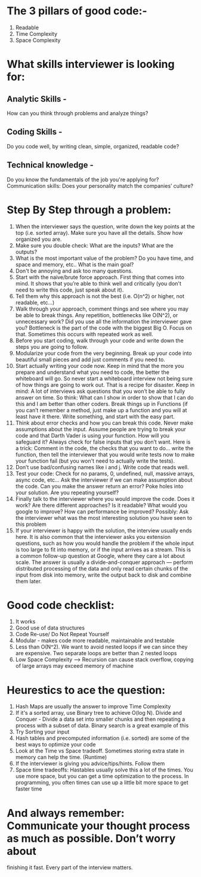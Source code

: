 # The 3 pillars of good code:-

1. Readable
2. Time Complexity
3. Space Complexity

# What skills interviewer is looking for:

## Analytic Skills -

How can you think through problems and analyze things?

## Coding Skills -

Do you code well, by writing clean, simple, organized, readable code?

## Technical knowledge -

Do you know the fundamentals of the job you're applying for?
Communication skills: Does your personality match the companies’ culture?

# Step By Step through a problem:

1. When the interviewer says the question, write down the key points at the top (i.e. sorted
   array). Make sure you have all the details. Show how organized you are.
2. Make sure you double check: What are the inputs? What are the outputs?
3. What is the most important value of the problem? Do you have time, and space and memory,
   etc.. What is the main goal?
4. Don't be annoying and ask too many questions.
5. Start with the naive/brute force approach. First thing that comes into mind. It shows that
   you’re able to think well and critically (you don't need to write this code, just speak about it).
6. Tell them why this approach is not the best (i.e. O(n^2) or higher, not readable, etc...)
7. Walk through your approach, comment things and see where you may be able to break things.
   Any repetition, bottlenecks like O(N^2), or unnecessary work? Did you use all the information
   the interviewer gave you? Bottleneck is the part of the code with the biggest Big O. Focus on
   that. Sometimes this occurs with repeated work as well.
8. Before you start coding, walk through your code and write down the steps you are going to
   follow.
9. Modularize your code from the very beginning. Break up your code into beautiful small pieces
   and add just comments if you need to.
10. Start actually writing your code now. Keep in mind that the more you prepare and understand
    what you need to code, the better the whiteboard will go. So never start a whiteboard
    interview not being sure of how things are going to work out. That is a recipe for disaster.
    Keep in mind: A lot of interviews ask questions that you won’t be able to fully answer on time.
    So think: What can I show in order to show that I can do this and I am better than other
    coders. Break things up in Functions (if you can’t remember a method, just make up a function
    and you will at least have it there. Write something, and start with the easy part.
11. Think about error checks and how you can break this code. Never make assumptions about the
    input. Assume people are trying to break your code and that Darth Vader is using your
    function. How will you safeguard it? Always check for false inputs that you don’t want. Here is
    a trick: Comment in the code, the checks that you want to do… write the function, then tell the
    interviewer that you would write tests now to make your function fail (but you won't need to
    actually write the tests).
12. Don’t use bad/confusing names like i and j. Write code that reads well.
13. Test your code: Check for no params, 0, undefined, null, massive arrays, async code, etc… Ask
    the interviewer if we can make assumption about the code. Can you make the answer return
    an error? Poke holes into your solution. Are you repeating yourself?
14. Finally talk to the interviewer where you would improve the code. Does it work? Are there
    different approaches? Is it readable? What would you google to improve? How can
    performance be improved? Possibly: Ask the interviewer what was the most interesting
    solution you have seen to this problem
15. If your interviewer is happy with the solution, the interview usually ends here. It is also
    common that the interviewer asks you extension questions, such as how you would handle the
    problem if the whole input is too large to fit into memory, or if the input arrives as a stream.
    This is a common follow-up question at Google, where they care a lot about scale. The answer
    is usually a divide-and-conquer approach — perform distributed processing of the data and only
    read certain chunks of the input from disk into memory, write the output back to disk and
    combine them later.

# Good code checklist:

1.  It works
2.  Good use of data structures
3.  Code Re-use/ Do Not Repeat Yourself
4.  Modular - makes code more readable, maintainable and testable
5.  Less than O(N^2). We want to avoid nested loops if we can since they are expensive. Two
    separate loops are better than 2 nested loops
6.  Low Space Complexity --> Recursion can cause stack overflow, copying of large arrays may
    exceed memory of machine

# Heurestics to ace the question:

1. Hash Maps are usually the answer to improve Time Complexity
2. If it's a sorted array, use Binary tree to achieve O(log N). Divide and Conquer - Divide a data set
   into smaller chunks and then repeating a process with a subset of data. Binary search is a great
   example of this
3. Try Sorting your input
4. Hash tables and precomputed information (i.e. sorted) are some of the best ways to optimize your
   code
5. Look at the Time vs Space tradeoff. Sometimes storing extra state in memory can help the time.
   (Runtime)
6. If the interviewer is giving you advice/tips/hints. Follow them
7. Space time tradeoffs: Hastables usually solve this a lot of the times. You use more space, but you
   can get a time optimization to the process. In programming, you often times can use up a little bit
   more space to get faster time

# And always remember: Communicate your thought process as much as possible. Don’t worry about

finishing it fast. Every part of the interview matters.
